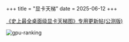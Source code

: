 +++
title = "显卡天梯"
date = 2025-06-12
+++

[《史上最全桌面级显卡天梯图》专用更新帖(公测版)](https://tieba.baidu.com/p/6133450546)

![gpu-ranking](/img/gpu-ranking.avif)
